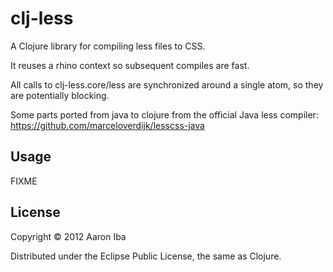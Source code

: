 # clj-less

A Clojure library for compiling less files to CSS.

It reuses a rhino context so subsequent compiles are fast.

All calls to clj-less.core/less are synchronized around a single
atom, so they are potentially blocking.

Some parts ported from java to clojure from the official Java less
compiler: https://github.com/marceloverdijk/lesscss-java

## Usage

FIXME

## License

Copyright © 2012 Aaron Iba

Distributed under the Eclipse Public License, the same as Clojure.
